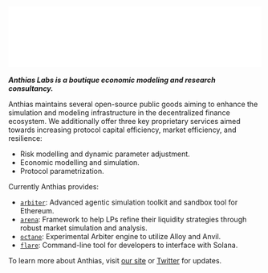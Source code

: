 <picture>
  <source media="(prefers-color-scheme: dark)" srcset="https://github.com/anthias-labs/.github/blob/main/logo.svg">
  <img alt="anthias logo" src="https://github.com/anthias-labs/.github/blob/main/logo.svg" width="auto" height="120">
</picture>

***Anthias Labs is a boutique economic modeling and research consultancy.***

Anthias maintains several open-source public goods aiming to enhance the simulation and modeling infrastructure in the decentralized finance ecosystem. 
We additionally offer three key proprietary services aimed towards increasing protocol capital efficiency, market efficiency, and resilience:
* Risk modelling and dynamic parameter adjustment.
* Economic modelling and simulation.
* Protocol parametrization.

Currently Anthias provides:
* [`arbiter`](https://github.com/anthias-labs/arbiter): Advanced agentic simulation toolkit and sandbox tool for Ethereum.
* [`arena`](https://github.com/anthias-labs/arena): Framework to help LPs refine their liquidity strategies through robust market simulation and analysis.
* [`octane`](https://github.com/anthias-labs/octane): Experimental Arbiter engine to utilize Alloy and Anvil.
* [`flare`](https://github.com/anthias-labs/flare): Command-line tool for developers to interface with Solana.


To learn more about Anthias, visit <a href="https://www.anthias.xyz">our site</a> or <a href="https://x.com/anthiasxyz">Twitter</a> for updates.
